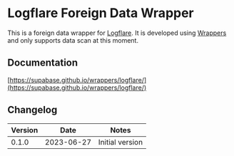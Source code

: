 # Logflare Foreign Data Wrapper

This is a foreign data wrapper for [Logflare](https://logflare.app/). It is developed using [Wrappers](https://github.com/supabase/wrappers) and only supports data scan at this moment.

## Documentation

[https://supabase.github.io/wrappers/logflare/](https://supabase.github.io/wrappers/logflare/)

## Changelog

| Version | Date       | Notes                                                |
| ------- | ---------- | ---------------------------------------------------- |
| 0.1.0   | 2023-06-27 | Initial version                                      |
